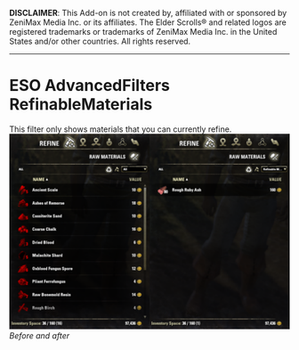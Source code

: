 **DISCLAIMER**: This Add-on is not created by, affiliated with or sponsored by ZeniMax Media Inc. or its affiliates. The Elder Scrolls® and related logos are registered trademarks or trademarks of ZeniMax Media Inc. in the United States and/or other countries. All rights reserved.

---

# ESO AdvancedFilters RefinableMaterials
This filter only shows materials that you can currently refine.
![Screenshot](Screenshot.png)
*Before and after*
